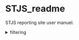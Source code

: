 # STJS_readme
STJS reporting site user manuel. 


<details><summary>filtering</summary>
<p>

### date filtering

`01012018..` find all dates from 01/01/2018 and onwards

`..01012018` find all dates before and until 01/01/2018

`01012018..05012018` find all dates from 01/01/2018 until 05/01/2018


### number filtering

`1..3` include all numbers between 1 and 3

`>3` find all numbers bigger than or equal to 3

`<3` find all numbers smaller than or equal to 3

### string filtering
string filtering is always case insensitive

`ana|bo|steve` look for all occurences of 'bo' and 'ana' and 'steve'



</p>
</details>
